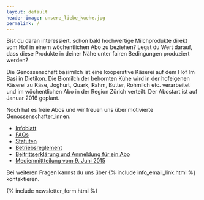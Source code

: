 ```yaml
---
layout: default
header-image: unsere_liebe_kuehe.jpg
permalink: /
---
```


Bist du daran interessiert, schon bald hochwertige Milchprodukte
direkt vom Hof in einem wöchentlichen Abo zu beziehen? Legst du Wert
darauf, dass diese Produkte in deiner Nähe unter fairen Bedingungen
produziert werden?

Die Genossenschaft basimilch ist eine kooperative Käserei auf dem Hof
Im Basi in Dietikon. Die Biomilch der behornten Kühe wird in der
hofeigenen Käserei zu Käse, Joghurt, Quark, Rahm, Butter, Rohmilch
etc. verarbeitet und im wöchentlichen Abo in der Region Zürich
verteilt. Der Abostart ist auf Januar 2016 geplant.

Noch hat es freie Abos und wir freuen uns über motivierte Genossenschafter_innen.

  - [Infoblatt](/documents/basimilch_infoblatt.pdf)
  - [FAQs](/documents/basimilch_faq.pdf)
  - [Statuten](/statuten)
  - [Betriebsreglement](/documents/basimilch_betriebsreglement.pdf)
  - [Beitrittserklärung und Anmeldung für ein Abo](/documents/basimilch_beitrittserklaerung_A5.pdf)
  - [Medienmittteilung vom 9. Juni 2015](/documents/basimilch_medienmitteilung_20150609.pdf)

Bei weiteren Fragen kannst du uns über {% include info_email_link.html %} kontaktieren.

{% include newsletter_form.html %}
